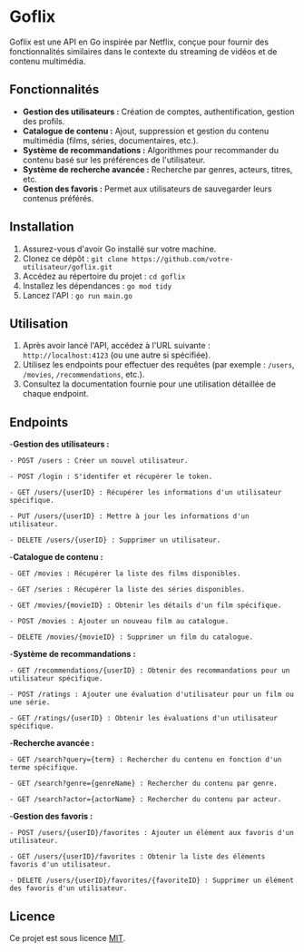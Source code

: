 # Goflix

Goflix est une API en Go inspirée par Netflix, conçue pour fournir des fonctionnalités similaires dans le contexte du streaming de vidéos et de contenu multimédia.

## Fonctionnalités

- **Gestion des utilisateurs :** Création de comptes, authentification, gestion des profils.
- **Catalogue de contenu :** Ajout, suppression et gestion du contenu multimédia (films, séries, documentaires, etc.).
- **Système de recommandations :** Algorithmes pour recommander du contenu basé sur les préférences de l'utilisateur.
- **Système de recherche avancée :** Recherche par genres, acteurs, titres, etc.
- **Gestion des favoris :** Permet aux utilisateurs de sauvegarder leurs contenus préférés.

## Installation

1. Assurez-vous d'avoir Go installé sur votre machine.
2. Clonez ce dépôt : `git clone https://github.com/votre-utilisateur/goflix.git`
3. Accédez au répertoire du projet : `cd goflix`
4. Installez les dépendances : `go mod tidy`
5. Lancez l'API : `go run main.go`

## Utilisation

1. Après avoir lancé l'API, accédez à l'URL suivante : `http://localhost:4123` (ou une autre si spécifiée).
2. Utilisez les endpoints pour effectuer des requêtes (par exemple : `/users`, `/movies`, `/recommendations`, etc.).
3. Consultez la documentation fournie pour une utilisation détaillée de chaque endpoint.

## Endpoints

-**Gestion des utilisateurs :**
   
    - POST /users : Créer un nouvel utilisateur.

    - POST /login : S'identifer et récupérer le token.
   
    - GET /users/{userID} : Récupérer les informations d'un utilisateur spécifique.
  
    - PUT /users/{userID} : Mettre à jour les informations d'un utilisateur.
   
    - DELETE /users/{userID} : Supprimer un utilisateur.

-**Catalogue de contenu :**
    
    - GET /movies : Récupérer la liste des films disponibles.
    
    - GET /series : Récupérer la liste des séries disponibles.
    
    - GET /movies/{movieID} : Obtenir les détails d'un film spécifique.
    
    - POST /movies : Ajouter un nouveau film au catalogue.
    
    - DELETE /movies/{movieID} : Supprimer un film du catalogue.

-**Système de recommandations :**
    
    - GET /recommendations/{userID} : Obtenir des recommandations pour un utilisateur spécifique.
    
    - POST /ratings : Ajouter une évaluation d'utilisateur pour un film ou une série.
    
    - GET /ratings/{userID} : Obtenir les évaluations d'un utilisateur spécifique.

-**Recherche avancée :**
    
    - GET /search?query={term} : Rechercher du contenu en fonction d'un terme spécifique.
    
    - GET /search?genre={genreName} : Rechercher du contenu par genre.
    
    - GET /search?actor={actorName} : Rechercher du contenu par acteur.

-**Gestion des favoris :**
    
    - POST /users/{userID}/favorites : Ajouter un élément aux favoris d'un utilisateur.
    
    - GET /users/{userID}/favorites : Obtenir la liste des éléments favoris d'un utilisateur.
    
    - DELETE /users/{userID}/favorites/{favoriteID} : Supprimer un élément des favoris d'un utilisateur.


## Licence

Ce projet est sous licence [MIT](https://choosealicense.com/licenses/mit/).
